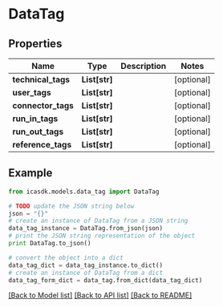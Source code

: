# DataTag


## Properties
Name | Type | Description | Notes
------------ | ------------- | ------------- | -------------
**technical_tags** | **List[str]** |  | [optional] 
**user_tags** | **List[str]** |  | [optional] 
**connector_tags** | **List[str]** |  | [optional] 
**run_in_tags** | **List[str]** |  | [optional] 
**run_out_tags** | **List[str]** |  | [optional] 
**reference_tags** | **List[str]** |  | [optional] 

## Example

```python
from icasdk.models.data_tag import DataTag

# TODO update the JSON string below
json = "{}"
# create an instance of DataTag from a JSON string
data_tag_instance = DataTag.from_json(json)
# print the JSON string representation of the object
print DataTag.to_json()

# convert the object into a dict
data_tag_dict = data_tag_instance.to_dict()
# create an instance of DataTag from a dict
data_tag_form_dict = data_tag.from_dict(data_tag_dict)
```
[[Back to Model list]](../README.md#documentation-for-models) [[Back to API list]](../README.md#documentation-for-api-endpoints) [[Back to README]](../README.md)


